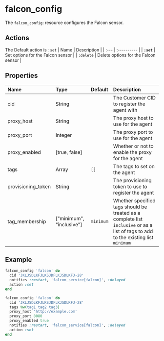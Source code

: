 # falcon_config

The `falcon_config`: resource configures the Falcon sensor.

## Actions

The Default action is `:set`
| Name | Description |
| :--- | :---------- |
| **`:set`** | Set options for the Falcon sensor |
| `:delete` | Delete options for the Falcon sensor |

## Properties

| Name | Type | Default | Description |
| :--- | :--- | :------ | :---------- |
| cid | String |  | The Customer CID to register the agent with
| proxy_host | String |  | The proxy host to use for the agent
| proxy_port | Integer |  | The proxy port to use for the agent
| proxy_enabled | [true, false] |  | Whether or not to enable the proxy for the agent
| tags | Array | `[]` | The tags to set on the agent
| provisioning_token | String |  | The provisioning token to use to register the agent
| tag_membership | ["minimum", "inclusive"] | `minimum` | Whether specified tags should be treated as a complete list `inclusive` or as a list of tags to add to the existing list `minimum`

## Example

```ruby
falcon_config 'falcon' do
  cid 'JKLJSDLKFJLKSJDFLKJSDLKFJ-28'
  notifies :restart, 'falcon_service[falcon]', :delayed
  action :set
end
```

```ruby
falcon_config 'falcon' do
  cid 'JKLJSDLKFJLKSJDFLKJSDLKFJ-28'
  tags %w(tag1 tag2 tag3)
  proxy_host 'http://example.com'
  proxy_port 8080
  proxy_enabled true
  notifies :restart, 'falcon_service[falcon]', :delayed
  action :set
end
```
